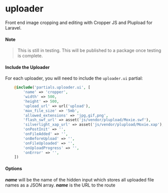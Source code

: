 # uploader
Front end image cropping and editing with Cropper JS and Plupload for Laravel.

#### Note

> This is still in testing. This will be published to a package once testing is complete.

#### Include the Uploader
For each uploader, you will need to include the `uploader.ui` partial:

```php
    @include('partials.uploader.ui', [
        'name' => 'cropper',
        'width' => 500,
        'height' => 500,
        'upload_url' => url('upload'),
        'max_file_size' => '5mb',
        'allowed_extensions' => 'jpg,gif,png',
        'flash_swf_url' => asset('js/vendor/plupload/Moxie.swf'),
        'silverlight_xap_url' => asset('js/vendor/plupload/Moxie.xap'),
        'onPostInit' => '',
        'onFileAdded' => '',
        'onBeforeUpload' => '',
        'onFileUploaded' => '',
        'onUploadProgress' => '',
        'onError' => '',
    ])
```

#### Options
***name*** will be the name of the hidden input which stores all uploaded file names as a JSON array.
***name*** is the URL to the route